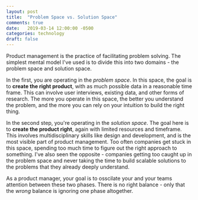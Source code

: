 ```yaml
---
layout: post
title:  "Problem Space vs. Solution Space"
comments: true
date:   2019-03-14 12:00:00 -0500
categories: technology
draft: false
---
```


Product management is the practice of facilitating problem solving. The simplest mental model I've used is to divide this into two domains - the problem space and solution space.

In the first, you are operating in the _problem space_. In this space, the goal is to **create the right product**, with as much possible data in a reasonable time frame. This can involve user interviews, existing data, and other forms of research. The more you operate in this space, the better you understand the problem, and the more you can rely on your intuition to build the right thing.

In the second step, you're operating in the _solution space_. The goal here is to **create the product right**, again with limited resources and timeframe. This involves multidisciplinary skills like design and development, and is the most visible part of product management. Too often companies get stuck in this space, spending too much time to figure out the right approach to something. I've also seen the opposite - companies getting too caught up in the problem space and never taking the time to build scalable solutions to the problems that they already deeply understand.

As a product manager, your goal is to osscilate your and your teams attention between these two phases. There is no right balance - only that the _wrong_ balance is ignoring one phase altogether.